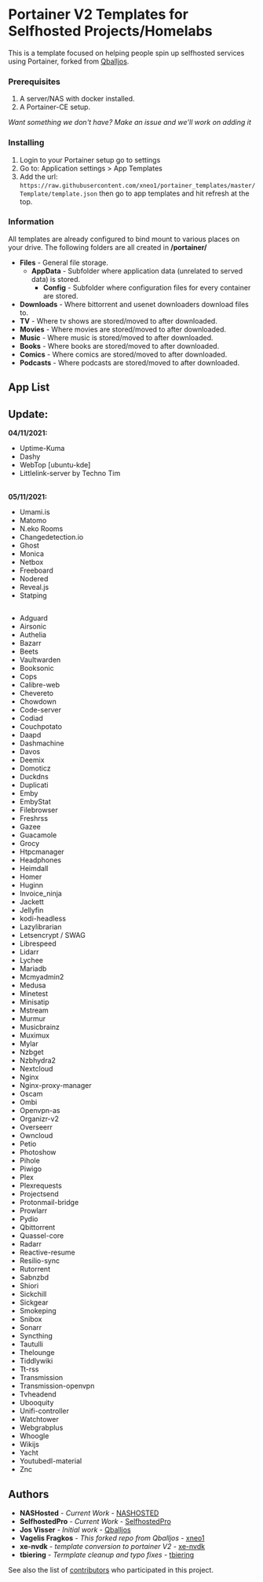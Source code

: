 
# Portainer V2 Templates for Selfhosted Projects/Homelabs

This is a template focused on helping people spin up selfhosted services using Portainer, forked from [Qballjos](https://github.com/Qballjos/portainer_templates).

### Prerequisites

1. A server/NAS with docker installed.
2. A Portainer-CE setup.

*Want something we don't have? Make an issue and we'll work on adding it*

### Installing

1. Login to your Portainer setup go to settings
2. Go to:  Application settings > App Templates
3. Add the url: `https://raw.githubusercontent.com/xneo1/portainer_templates/master/Template/template.json` then go to app templates and hit refresh at the top.

### Information
All templates are already configured to bind mount to various places on your drive. The following folders are all created in **/portainer/**

* **Files** - General file storage.
  * **AppData** - Subfolder where application data (unrelated to served data) is stored.
    * **Config** - Subfolder where configuration files for every container are stored.
* **Downloads** - Where bittorrent and usenet downloaders download files to.
* **TV** - Where tv shows are stored/moved to after downloaded.
* **Movies** - Where movies are stored/moved to after downloaded.
* **Music** - Where music is stored/moved to after downloaded.
* **Books** - Where books are stored/moved to after downloaded.
* **Comics** - Where comics are stored/moved to after downloaded.
* **Podcasts** - Where podcasts are stored/moved to after downloaded.
## App List
## Update:
**04/11/2021:**
  - Uptime-Kuma
  - Dashy
  - WebTop [ubuntu-kde]
  - Littlelink-server by Techno Tim
<br></br>

**05/11/2021:**
  - Umami.is
  - Matomo
  - N.eko Rooms
  - Changedetection.io
  - Ghost
  - Monica
  - Netbox
  - Freeboard
  - Nodered
  - Reveal.js
  - Statping

## 
  - Adguard 
  - Airsonic 
  - Authelia 
  - Bazarr 
  - Beets 
  - Vaultwarden 
  - Booksonic 
  - Cops 
  - Calibre-web 
  - Chevereto 
  - Chowdown 
  - Code-server 
  - Codiad 
  - Couchpotato 
  - Daapd 
  - Dashmachine 
  - Davos 
  - Deemix 
  - Domoticz 
  - Duckdns 
  - Duplicati 
  - Emby 
  - EmbyStat 
  - Filebrowser 
  - Freshrss 
  - Gazee 
  - Guacamole 
  - Grocy 
  - Htpcmanager 
  - Headphones 
  - Heimdall 
  - Homer 
  - Huginn 
  - Invoice_ninja 
  - Jackett 
  - Jellyfin 
  - kodi-headless 
  - Lazylibrarian 
  - Letsencrypt / SWAG 
  - Librespeed 
  - Lidarr 
  - Lychee
  - Mariadb 
  - Mcmyadmin2 
  - Medusa 
  - Minetest 
  - Minisatip 
  - Mstream 
  - Murmur 
  - Musicbrainz 
  - Muximux 
  - Mylar 
  - Nzbget 
  - Nzbhydra2 
  - Nextcloud 
  - Nginx 
  - Nginx-proxy-manager 
  - Oscam 
  - Ombi 
  - Openvpn-as 
  - Organizr-v2 
  - Overseerr 
  - Owncloud 
  - Petio 
  - Photoshow 
  - Pihole 
  - Piwigo 
  - Plex 
  - Plexrequests 
  - Projectsend 
  - Protonmail-bridge 
  - Prowlarr 
  - Pydio 
  - Qbittorrent 
  - Quassel-core 
  - Radarr 
  - Reactive-resume 
  - Resilio-sync 
  - Rutorrent 
  - Sabnzbd 
  - Shiori 
  - Sickchill 
  - Sickgear 
  - Smokeping 
  - Snibox 
  - Sonarr 
  - Syncthing 
  - Tautulli 
  - Thelounge 
  - Tiddlywiki 
  - Tt-rss 
  - Transmission 
  - Transmission-openvpn 
  - Tvheadend 
  - Ubooquity 
  - Unifi-controller 
  - Watchtower 
  - Webgrabplus 
  - Whoogle 
  - Wikijs 
  - Yacht 
  - Youtubedl-material 
  - Znc 

## Authors
* **NASHosted** - *Current Work* - [NASHOSTED](https://github.com/nashosted)
* **SelfhostedPro** - *Current Work* - [SelfhostedPro](https://github.com/SelfhostedPro)
* **Jos Visser** - *Initial work* - [Qballjos](https://github.com/Qballjos)
* **Vagelis Fragkos** - *This forked repo from Qballjos* - [xneo1](https://github.com/xneo1)
* **xe-nvdk** - *template conversion to portainer V2* - [xe-nvdk](https://github.com/xe-nvdk)
* **tbiering** - *Termplate cleanup and typo fixes* - [tbiering](https://github.com/tbiering)

See also the list of [contributors](https://github.com/xneo1/portainer_templates/graphs/contributors) who participated in this project.